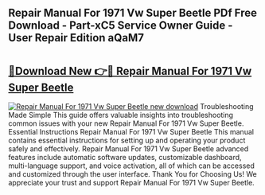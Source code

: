 ## Repair Manual For 1971 Vw Super Beetle PDf Free Download - Part-xC5 Service Owner Guide - User Repair Edition aQaM7

# <h2><a href="http://bc54239.oget.top/?id=Repair+Manual+For+1971+Vw+Super+Beetle">🔗Download New 👉🔴 Repair Manual For 1971 Vw Super Beetle</a></h2>

[![Repair Manual For 1971 Vw Super Beetle new download](https://i.imgur.com/5g1atiW.png)](http://bc54239.oget.top/?id=Repair+Manual+For+1971+Vw+Super+Beetle)
Troubleshooting Made Simple This guide offers valuable insights into troubleshooting common issues with your new Repair Manual For 1971 Vw Super Beetle. Essential Instructions Repair Manual For 1971 Vw Super Beetle This manual contains essential instructions for setting up and operating your product safely and effectively. Repair Manual For 1971 Vw Super Beetle advanced features include automatic software updates, customizable dashboard, multi-language support, and voice activation, all of which can be accessed and customized through the user interface. Thank You for Choosing Us! We appreciate your trust and support Repair Manual For 1971 Vw Super Beetle.
